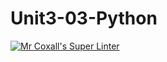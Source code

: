 # Unit3-03-Python
[![Mr Coxall's Super Linter](https://github.com/ICS3U-Programming-LloydN/Unit3-03-Python/workflows/Mr%20Coxall's%20Super%20Linter/badge.svg)](https://github.com/ICS3U-Programming-LloydN/Unit3-03-Python/actions/)
